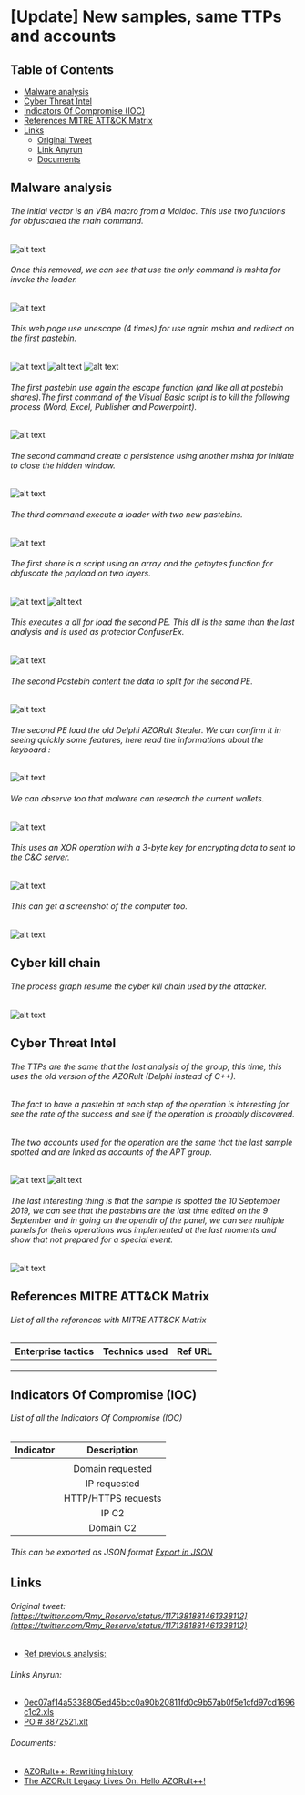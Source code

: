# [Update] New samples, same TTPs and accounts
## Table of Contents
* [Malware analysis](#Malware-analysis)
* [Cyber Threat Intel](#Cyber-Threat-Intel)
* [Indicators Of Compromise (IOC)](#IOC)
* [References MITRE ATT&CK Matrix](#Ref-MITRE-ATTACK)
* [Links](#Links)
  + [Original Tweet](#Original-Tweet)
  + [Link Anyrun](#Links-Anyrun)
  + [Documents](#Documents)

## Malware analysis <a name="Malware-analysis"></a>
###### The initial vector is an VBA macro from a Maldoc. This use two functions for obfuscated the main command.
![alt text](https://raw.githubusercontent.com/StrangerealIntel/CyberThreatIntel/master/Pakistan/APT/Gorgon/09-09-19/Images/macro1.png "")
###### Once this removed, we can see that use the only command is mshta for invoke the loader.
![alt text](https://raw.githubusercontent.com/StrangerealIntel/CyberThreatIntel/master/Pakistan/APT/Gorgon/09-09-19/Images/Macro2.PNG "")
###### This web page use unescape (4 times) for use again mshta and redirect on the first pastebin.
![alt text](https://raw.githubusercontent.com/StrangerealIntel/CyberThreatIntel/master/Pakistan/APT/Gorgon/09-09-19/Images/site.PNG "")
![alt text](https://raw.githubusercontent.com/StrangerealIntel/CyberThreatIntel/master/Pakistan/APT/Gorgon/09-09-19/Images/redirect1.PNG "")
![alt text](https://raw.githubusercontent.com/StrangerealIntel/CyberThreatIntel/master/Pakistan/APT/Gorgon/09-09-19/Images/redirect2.PNG "")
###### The first pastebin use again the escape function (and like all at pastebin shares).The first command of the Visual Basic script is to kill the following process (Word, Excel, Publisher and Powerpoint).
![alt text](https://raw.githubusercontent.com/StrangerealIntel/CyberThreatIntel/master/Pakistan/APT/Gorgon/09-09-19/Images/loader1.PNG "")
###### The second command create a persistence using another mshta for initiate to close the hidden window.
![alt text](https://raw.githubusercontent.com/StrangerealIntel/CyberThreatIntel/master/Pakistan/APT/Gorgon/09-09-19/Images/loader1close.PNG "")
###### The third command execute a loader with two new pastebins. 
![alt text](https://raw.githubusercontent.com/StrangerealIntel/CyberThreatIntel/master/Pakistan/APT/Gorgon/09-09-19/Images/LoaderL2P.png "")
###### The first share is a script using an array and the getbytes function for obfuscate the payload on two layers.
![alt text](https://github.com/StrangerealIntel/CyberThreatIntel/blob/master/Pakistan/APT/Gorgon/09-09-19/Images/LoaderL2P1-1.png "")
![alt text](https://github.com/StrangerealIntel/CyberThreatIntel/blob/master/Pakistan/APT/Gorgon/09-09-19/Images/LoaderL2P1-2.png "")
###### This executes a dll for load the second PE. This dll is the same than the last analysis and is used as protector ConfuserEx.
![alt text](https://github.com/StrangerealIntel/CyberThreatIntel/blob/master/Pakistan/APT/Gorgon/09-09-19/Images/LoaderL2P1-2C.png "")
###### The second Pastebin content the data to split for the second PE.
![alt text](https://github.com/StrangerealIntel/CyberThreatIntel/blob/master/Pakistan/APT/Gorgon/09-09-19/Images/LoaderL2P2-1.png "")
###### The second PE load the old Delphi AZORult Stealer. We can confirm it in seeing quickly some features, here read the informations about the keyboard :
![alt text](https://github.com/StrangerealIntel/CyberThreatIntel/blob/master/Pakistan/APT/Gorgon/09-09-19/Images/Bin-Keyboard.PNG "")
###### We can observe too that malware can research the current wallets.
![alt text](https://raw.githubusercontent.com/StrangerealIntel/CyberThreatIntel/master/Pakistan/APT/Gorgon/09-09-19/Images/bin_wallets.png "")
###### This uses an XOR operation with a 3-byte key for encrypting data to sent to the C&C server.
![alt text](https://raw.githubusercontent.com/StrangerealIntel/CyberThreatIntel/master/Pakistan/APT/Gorgon/09-09-19/Images/bin_Data.png "")
###### This can get a screenshot of the computer too.
![alt text](https://raw.githubusercontent.com/StrangerealIntel/CyberThreatIntel/master/Pakistan/APT/Gorgon/09-09-19/Images/bin-BMP.png "")
## Cyber kill chain <a name="Cyber-kill-chain"></a>
###### The process graph resume the cyber kill chain used by the attacker.
![alt text](https://raw.githubusercontent.com/StrangerealIntel/CyberThreatIntel/master/Pakistan/APT/Gorgon/09-09-19/Images/Cyberkillchain.png "")
## Cyber Threat Intel <a name="Cyber-Threat-Intel"></a>
###### The TTPs are the same that the last analysis of the group, this time, this uses the old version of the AZORult (Delphi instead of C++).
###### The fact to have a pastebin at each step of the operation is interesting for see the rate of the success and see if the operation is probably discovered.
###### The two accounts used for the operation are the same that the last sample spotted and are linked as accounts of the APT group.
![alt text](https://raw.githubusercontent.com/StrangerealIntel/CyberThreatIntel/master/Pakistan/APT/Gorgon/09-09-19/Images/Hagga_again.PNG "")
![alt text](https://raw.githubusercontent.com/StrangerealIntel/CyberThreatIntel/master/Pakistan/APT/Gorgon/09-09-19/Images/second%20account.PNG "")
###### The last interesting thing is that the sample is spotted the 10 September 2019, we can see that the pastebins are the last time edited on the 9 September and in going on the opendir of the panel, we can see multiple panels for theirs operations was implemented at the last moments and show that not prepared for a special event.
![alt text](https://raw.githubusercontent.com/StrangerealIntel/CyberThreatIntel/master/Pakistan/APT/Gorgon/09-09-19/Images/panel.png "")

## References MITRE ATT&CK Matrix <a name="Ref-MITRE-ATTACK"></a>
###### List of all the references with MITRE ATT&CK Matrix

|Enterprise tactics|Technics used|Ref URL|
| :---------------: |:-------------| :------------- |
||||
||||
||||

## Indicators Of Compromise (IOC) <a name="IOC"></a>

###### List of all the Indicators Of Compromise (IOC)

| Indicator     | Description|
| ------------- |:-------------:|
|||
||Domain requested|
||IP requested|
||HTTP/HTTPS requests||
||IP C2|
||Domain C2|
###### This can be exported as JSON format [Export in JSON]()	

## Links <a name="Links"></a>
###### Original tweet: [https://twitter.com/Rmy_Reserve/status/1171381881461338112](https://twitter.com/Rmy_Reserve/status/1171381881461338112) <a name="Original-Tweet"></a>
* [Ref previous analysis:](https://github.com/StrangerealIntel/CyberThreatIntel/blob/master/Pakistan/APT/Gorgon/23-08-19/Malware%20analysis%2025-08-19.md)
###### Links Anyrun: <a name="Links-Anyrun"></a>
* [0ec07af14a5338805ed45bcc0a90b20811fd0c9b57ab0f5e1cfd97cd1696c1c2.xls](https://app.any.run/tasks/bb1279af-7fff-4b37-8439-7b303f113082)
* [PO # 8872521.xlt](https://app.any.run/tasks/ff27dd57-9484-4c1c-9a13-6eedf3ede657)
###### Documents: <a name="Documents"></a>
* [AZORult++: Rewriting history](https://securelist.com/azorult-analysis-history/89922/)
* [The AZORult Legacy Lives On. Hello AZORult++!](https://www.bleepingcomputer.com/news/security/the-azorult-legacy-lives-on-hello-azorult-/)
